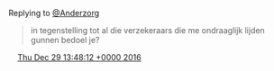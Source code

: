Replying to [@Anderzorg](https://twitter.com/Anderzorg/status/812957463825813504)

> in tegenstelling tot al die verzekeraars die me ondraaglijk lijden gunnen bedoel je?

<img src="../../media/tweet.ico" width="12" /> [Thu Dec 29 13:48:12 +0000 2016](https://twitter.com/DromerDenker/status/814468059079593984)